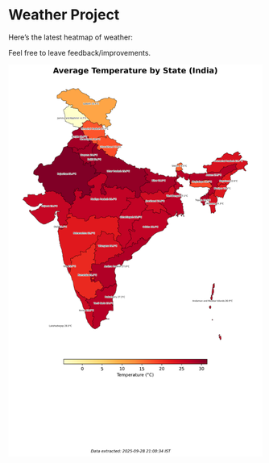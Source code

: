 # Weather Project

Here’s the latest heatmap of weather:

Feel free to leave feedback/improvements.

![India Heatmap](docs/assets/india_heatmap.png?v=D9549D)
